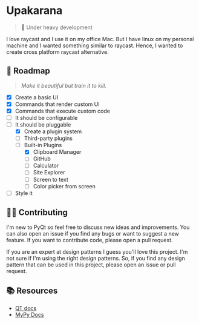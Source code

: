 # Upakarana

> 🚧 Under heavy development

I love raycast and I use it on my office Mac. But I have linux on my personal machine and I wanted something similar to raycast. Hence, I wanted to create cross platform raycast alternative.

## 🎯 Roadmap

> _Make it beautiful but train it to kill._

- [x] Create a basic UI
- [x] Commands that render custom UI
- [x] Commands that execute custom code
- [ ] It should be configurable
- [ ] It should be pluggable
  - [x] Create a plugin system
  - [ ] Third-party plugins
  - [ ] Built-in Plugins
    - [x] Clipboard Manager
    - [ ] GitHub
    - [ ] Calculator
    - [ ] Site Explorer
    - [ ] Screen to text
    - [ ] Color picker from screen
- [ ] Style it

## 🤝🏻 Contributing

I'm new to PyQt so feel free to discuss new ideas and improvements. You can also open an issue if you find any bugs or want to suggest a new feature. If you want to contribute code, please open a pull request.

If you are an expert at design patterns I guess you'll love this project. I'm not sure if I'm using the right design patterns. So, if you find any design pattern that can be used in this project, please open an issue or pull request.

## 📚 Resources

- [QT docs](https://doc.qt.io/qtforpython-6)
- [MyPy Docs](https://mypy.readthedocs.io/)
